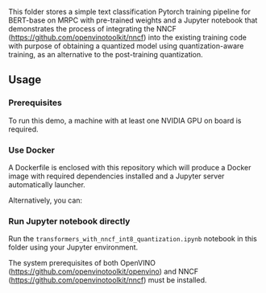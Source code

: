 This folder stores a simple text classification Pytorch training pipeline for BERT-base on MRPC with pre-trained weights and a Jupyter notebook that demonstrates the process of integrating the NNCF (https://github.com/openvinotoolkit/nncf) into the existing training code with purpose of obtaining a quantized model using quantization-aware training, as an alternative to the post-training quantization.

## Usage
### Prerequisites
To run this demo, a machine with at least one NVIDIA GPU on board is required.

### Use Docker
A Dockerfile is enclosed with this repository which will produce a Docker image with required dependencies installed and a Jupyter server automatically launcher.

Alternatively, you can:

### Run Jupyter notebook directly
Run the `transformers_with_nncf_int8_quantization.ipynb` notebook in this folder using your Jupyter environment.

The system prerequisites of both OpenVINO (https://github.com/openvinotoolkit/openvino) and NNCF (https://github.com/openvinotoolkit/nncf) must be installed.

